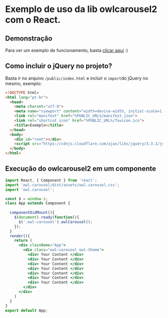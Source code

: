 # Exemplo de uso da lib owlcarousel2 com o React.
## Demonstração
Para ver um exemplo de funcionamento, basta [clicar aqui](http://fabriciojso.github.io/exemple-react-with-owl-carousel2) :)

## Como incluir o jQuery no projeto?
Basta ir no arquivo `/public/index.html` e incluir o `import`do jQuery no mesmo, exemplo:
```html
<!DOCTYPE html>
<html lang="pt-br">
  <head>
    <meta charset="utf-8">
    <meta name="viewport" content="width=device-width, initial-scale=1, shrink-to-fit=no">
    <link rel="manifest" href="%PUBLIC_URL%/manifest.json">
    <link rel="shortcut icon" href="%PUBLIC_URL%/favicon.ico">
    <title>Exemplo</title>
  </head>
  <body>
    <div id="root"></div>
    <script src="https://cdnjs.cloudflare.com/ajax/libs/jquery/3.3.1/jquery.min.js"></script>
  </body>
</html>
```

## Execução do owlcarousel2 em um componente

```jsx
import React, { Component } from 'react';
import 'owl.carousel/dist/assets/owl.carousel.css';
import 'owl.carousel';

const $ = window.$;
class App extends Component {
  
  componentDidMount(){
    $(document).ready(function(){
      $('.owl-carousel').owlCarousel();
    });
  }
  render(){
    return (
      <div className="App">
        <div class="owl-carousel owl-theme">
          <div> Your Content </div>
          <div> Your Content </div>
          <div> Your Content </div>
          <div> Your Content </div>
          <div> Your Content </div>
          <div> Your Content </div>
          <div> Your Content </div>
        </div>
      </div>
    )
  }
}
export default App;
```
